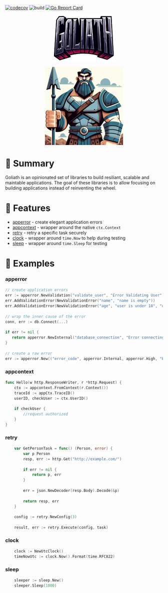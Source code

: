 
[![codecov](https://codecov.io/gh/Talento90/goliath/graph/badge.svg?token=4AIPK4UXUO)](https://codecov.io/gh/Talento90/goliath)
![build](https://github.com/Talento90/goliath/workflows/build/badge.svg)
[![Go Report Card](https://goreportcard.com/badge/github.com/Talento90/goliath)](https://goreportcard.com/report/github.com/Talento90/goliath)

<p align="center">
    
</p>
<p align="center">
    <img src="./assets/logo.png" alt="logo" width="200" >
</p>

<p align="center">
    <img src="./assets/goliath.webp" alt="goliath" width="250" >
</p>

# 📝 Summary

Goliath is an opinionated set of libraries to build resiliant, scalable and maintable applications. The goal of these libraries is to allow focusing on building applications instead of reinventing the wheel.

# 🚀 Features

- [apperror](/apperror) - create elegant application errors
- [appcontext](/appcontext/) - wrapper around the native `ctx.Context`
- [retry](/retry/) - retry a specific task securely
- [clock](/clock) - wrapper around `time.Now` to help during testing
- [sleep](/sleep) - wrapper around `time.Sleep` for testing

# 👀 Examples

### apperror
```go
// create application errors
err := apperror.NewValidation("validate_user", "Error Validating User")
err.AddValidationError(NewValidationError("name", "name is empty"))
err.AddValidationError(NewValidationError("age", "user is under 18", "user must be an adult"))

// wrap the inner cause of the error
conn, err := db.Connect(...)

if err != nil {
   return apperror.NewInternal("database_connection", "Error connecting to the database").SetSeverity(apperror.Critical).Wrap(err)
}

// create a raw error
err := apperror.New(("error_code", apperror.Internal, apperror.High, "Error message"))
```

### appcontext
```go
func Hello(w http.ResponseWriter, r *http.Request) {
    ctx := appcontext.FromContext(r.Context())
    traceId := appCtx.TraceID()
    userID, checkUser := ctx.UserID()

    if checkUser {
        //request authorized
    }
}
```

### retry
```go
	var GetPersonTask = func() (Person, error) {
        var p Person
        resp, err := http.Get("http://example.com/")

        if err != nil {
            return p, err
        }

        err = json.NewDecoder(resp.Body).Decode(&p)

		return resp, err
	}

    config := retry.NewConfig(3)

	result, err := retry.Execute(config, task)
```

### clock
```go
	clock := NewUtcClock()
	timeNowUtc := clock.Now().Format(time.RFC822)
```

### sleep
```go
	sleeper := sleep.New()
	sleeper.Sleep(1000)
```





